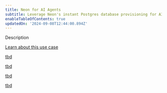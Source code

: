 ```yaml
---
title: Neon for AI Agents
subtitle: Leverage Neon's instant Postgres database provisioning for AI agent development
enableTableOfContents: true
updatedOn: '2024-09-08T12:44:00.894Z'
---
```


Description 

<DetailIconCards>

<a href="/docs/use-cases/tbd" description="Find out if Neon for AI agents use case is for you" icon="gui">Learn about this use case</a>

<a href="/docs/use-cases/tbd" description="Get start with our" icon="chart-bar">tbd</a>

<a href="/docs/use-cases/tbd" description="Learn about on Neon" icon="database">tbd</a>

<a href="/docs/use-cases/tbd" description="Learn about on Neon" icon="openai">tbd</a>

<a href="/docs/use-cases/tbd" description="Learn how to on Neon" icon="filter">tbd</a>

</DetailIconCards>